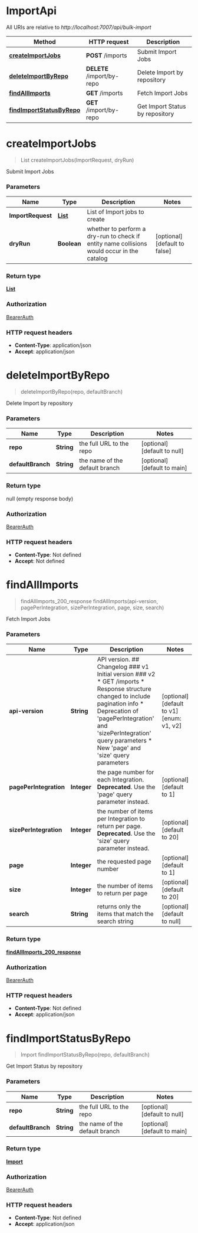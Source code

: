 # ImportApi

All URIs are relative to *http://localhost:7007/api/bulk-import*

| Method | HTTP request | Description |
|------------- | ------------- | -------------|
| [**createImportJobs**](ImportApi.md#createImportJobs) | **POST** /imports | Submit Import Jobs |
| [**deleteImportByRepo**](ImportApi.md#deleteImportByRepo) | **DELETE** /import/by-repo | Delete Import by repository |
| [**findAllImports**](ImportApi.md#findAllImports) | **GET** /imports | Fetch Import Jobs |
| [**findImportStatusByRepo**](ImportApi.md#findImportStatusByRepo) | **GET** /import/by-repo | Get Import Status by repository |


<a name="createImportJobs"></a>
# **createImportJobs**
> List createImportJobs(ImportRequest, dryRun)

Submit Import Jobs

### Parameters

|Name | Type | Description  | Notes |
|------------- | ------------- | ------------- | -------------|
| **ImportRequest** | [**List**](../Models/ImportRequest.md)| List of Import jobs to create | |
| **dryRun** | **Boolean**| whether to perform a dry-run to check if entity name collisions would occur in the catalog | [optional] [default to false] |

### Return type

[**List**](../Models/Import.md)

### Authorization

[BearerAuth](../README.md#BearerAuth)

### HTTP request headers

- **Content-Type**: application/json
- **Accept**: application/json

<a name="deleteImportByRepo"></a>
# **deleteImportByRepo**
> deleteImportByRepo(repo, defaultBranch)

Delete Import by repository

### Parameters

|Name | Type | Description  | Notes |
|------------- | ------------- | ------------- | -------------|
| **repo** | **String**| the full URL to the repo | [optional] [default to null] |
| **defaultBranch** | **String**| the name of the default branch | [optional] [default to main] |

### Return type

null (empty response body)

### Authorization

[BearerAuth](../README.md#BearerAuth)

### HTTP request headers

- **Content-Type**: Not defined
- **Accept**: Not defined

<a name="findAllImports"></a>
# **findAllImports**
> findAllImports_200_response findAllImports(api-version, pagePerIntegration, sizePerIntegration, page, size, search)

Fetch Import Jobs

### Parameters

|Name | Type | Description  | Notes |
|------------- | ------------- | ------------- | -------------|
| **api-version** | **String**| API version.  ## Changelog  ### v1 Initial version  ### v2 * GET /imports   * Response structure changed to include pagination info   * Deprecation of &#39;pagePerIntegration&#39; and &#39;sizePerIntegration&#39; query parameters   * New &#39;page&#39; and &#39;size&#39; query parameters  | [optional] [default to v1] [enum: v1, v2] |
| **pagePerIntegration** | **Integer**| the page number for each Integration. **Deprecated**. Use the &#39;page&#39; query parameter instead. | [optional] [default to 1] |
| **sizePerIntegration** | **Integer**| the number of items per Integration to return per page. **Deprecated**. Use the &#39;size&#39; query parameter instead. | [optional] [default to 20] |
| **page** | **Integer**| the requested page number | [optional] [default to 1] |
| **size** | **Integer**| the number of items to return per page | [optional] [default to 20] |
| **search** | **String**| returns only the items that match the search string | [optional] [default to null] |

### Return type

[**findAllImports_200_response**](../Models/findAllImports_200_response.md)

### Authorization

[BearerAuth](../README.md#BearerAuth)

### HTTP request headers

- **Content-Type**: Not defined
- **Accept**: application/json

<a name="findImportStatusByRepo"></a>
# **findImportStatusByRepo**
> Import findImportStatusByRepo(repo, defaultBranch)

Get Import Status by repository

### Parameters

|Name | Type | Description  | Notes |
|------------- | ------------- | ------------- | -------------|
| **repo** | **String**| the full URL to the repo | [optional] [default to null] |
| **defaultBranch** | **String**| the name of the default branch | [optional] [default to main] |

### Return type

[**Import**](../Models/Import.md)

### Authorization

[BearerAuth](../README.md#BearerAuth)

### HTTP request headers

- **Content-Type**: Not defined
- **Accept**: application/json

